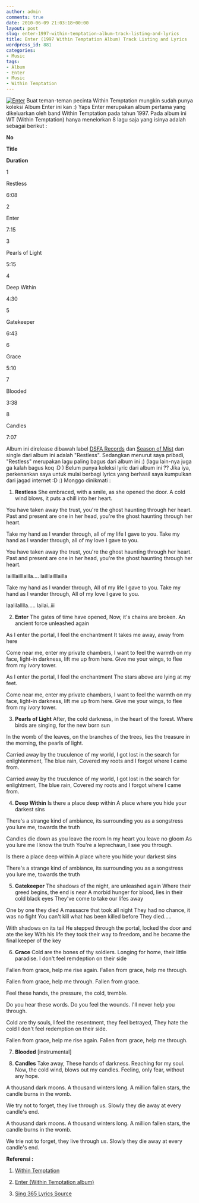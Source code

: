 ```yaml
---
author: admin
comments: true
date: 2010-06-09 21:03:18+00:00
layout: post
slug: enter-1997-within-temptation-album-track-listing-and-lyrics
title: Enter (1997 Within Temptation Album) Track Listing and Lyrics
wordpress_id: 881
categories:
- Music
tags:
- Album
- Enter
- Music
- Within Temptation
---
```


[![Enter](http://farm5.static.flickr.com/4004/4672153429_c22627948a.jpg)](http://www.flickr.com/photos/10243554@N02/4672153429/) Buat teman-teman pecinta Within Temptation mungkin sudah punya koleksi Album Enter ini kan :) Yaps Enter merupakan album pertama yang dikeluarkan oleh band Within Temptation pada tahun 1997. Pada album ini WT (Within Temptation) hanya menelorkan 8 lagu saja yang isinya adalah sebagai berikut :






    
**No**

    
**Title**

    
**Duration**





    
1

    
Restless

    
6:08





    
2

    
Enter

    
7:15





    
3

    
Pearls of Light

    
5:15





    
4

    
Deep Within

    
4:30





    
5

    
Gatekeeper

    
6:43





    
6

    
Grace

    
5:10





    
7

    
Blooded

    
3:38





    
8

    
Candles

    
7:07




Album ini direlease dibawah label [DSFA Records](http://en.wikipedia.org/wiki/DSFA_Records) dan [Season of Mist](http://en.wikipedia.org/wiki/Season_of_Mist) dan single dari album ini adalah "Restless". Sedangkan menurut saya pribadi, "Restless" merupakan lagu paling bagus dari album ini :) (lagu lain-nya juga ga kalah bagus koq :D ) Belum punya koleksi lyric dari album ini ?? Jika iya, perkenankan saya untuk mulai berbagi lyrics yang berhasil saya kumpulkan dari jagad internet :D :) Monggo dinikmati :
<!-- more -->





  1. **Restless**
She embraced, with a smile,
as she opened the door.
A cold wind blows,
it puts a chill into her heart.

You have taken away the trust,
you're the ghost haunting through her heart.
Past and present are one in her head,
you're the ghost haunting through her heart.

Take my hand as I wander through,
all of my life I gave to you.
Take my hand as I wander through,
all of my love I gave to you.

You have taken away the trust,
you're the ghost haunting through her heart.
Past and present are one in her head,
you're the ghost haunting through her heart.

lailllailllailla.... lailllailllailla 

Take my hand as I wander through,
All of my life I gave to you.
Take my hand as I wander through,
All of my love I gave to you.

laalilalllla..... lailai..iii





  2. **Enter**
The gates of time have opened,
Now, it's chains are broken.
An ancient force unleashed again

As I enter the portal,
I feel the enchantment
It takes me away, away from here

Come near me,
enter my private chambers,
I want to feel the warmth on my face,
light-in darkness,
lift me up from here.
Give me your wings,
to flee from my ivory tower.

As I enter the portal,
I feel the enchantment
The stars above are lying at my feet.

Come near me,
enter my private chambers,
I want to feel the warmth on my face,
light-in darkness,
lift me up from here.
Give me your wings,
to flee from my ivory tower.





  3. **Pearls of Light**
After,
the cold darkness,
in the heart of the forest.
Where birds are singing,
for the new born sun

In the womb of the leaves,
on the branches of the trees,
lies the treasure in the morning,
the pearls of light.

Carried away by the truculence of my world,
I got lost in the search for enlightenment,
The blue rain,
Covered my roots and I forgot where I came from.

Carried away by the truculence of my world,
I got lost in the search for enlightment,
The blue rain,
Covered my roots and I forgot where I came from.





  4. **Deep Within**
Is there a place deep within
A place where you hide your darkest sins

There's a strange kind of ambiance,
its surrounding you
as a songstress you lure me,
towards the truth

Candles die down as you leave the room
In my heart you leave no gloom
As you lure me I know the truth
You're a leprechaun, I see you through.

Is there a place deep within
A place where you hide your darkest sins

There's a strange kind of ambiance,
its surrounding you
as a songstress you lure me,
towards the truth





  5. **Gatekeeper**
The shadows of the night,
are unleashed again
Where their greed begins,
the end is near
A morbid hunger for blood,
lies in their cold black eyes
They've come to take our lifes away

One by one they died
A massacre that took all night
They had no chance, it was no fight
You can't kill what has been killed before
They died.....

With shadows on its tail
He stepped through the portal,
locked the door and ate the key
With his life they took their way to freedom,
and he became the final keeper of the key





  6. **Grace**
Cold are the bones of thy soldiers.
Longing for home, their little paradise.
I don't feel remdeption on their side

Fallen from grace, help me rise again.
Fallen from grace, help me through.

Fallen from grace, help me through.
Fallen from grace.

Feel these hands, the pressure, the cold, tremble.

Do you hear these words.
Do you feel the wounds.
I'll never help you through.

Cold are thy souls,
I feel the resentment,
they feel betrayed,
They hate the cold
I don't feel redemption on their side.

Fallen from grace, help me rise again.
Fallen from grace, help me through.





  7. **Blooded**
[instrumental]




  8. **Candles**
Take away,
These hands of darkness.
Reaching for my soul.
Now, the cold wind, blows out my candles.
Feeling, only fear, without any hope.

A thousand dark moons.
A thousand winters long.
A million fallen stars, the candle burns in the womb.

We try not to forget, they live through us.
Slowly they die away at every candle's end.

A thousand dark moons.
A thousand winters long.
A million fallen stars, the candle burns in the womb.

We trie not to forget, they live through us.
Slowly they die away at every candle's end.




**Referensi :**




  1. [Within Temptation](http://en.wikipedia.org/wiki/Within_Temptation)


  2. [Enter (Within Temptation album)](http://en.wikipedia.org/wiki/Enter_(Within_Temptation_album))


  3. [Sing 365 Lyrics Source](http://www.sing365.com/)



